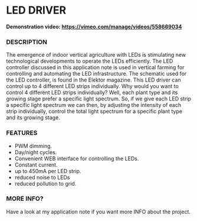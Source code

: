 # LED DRIVER

**Demonstration video: https://vimeo.com/manage/videos/558669034**

### DESCRIPTION

The emergence of indoor vertical agriculture with LEDs is stimulating new technological developments to operate the LEDs efficiently. The LED controller discussed in this application note is used in vertical farming for controlling and automating the LED infrastructure. The schematic used for the LED controller, is found in the Elektor magazine. This LED driver can control up to 4 different LED strips individually. Why would you want to control 4 different LED strips individually? Well, each plant type and its growing stage prefer a specific light spectrum. So, if we give each LED strip a specific light spectrum we can then, by adjusting the intensity of each strip individually, control the total light spectrum for a specific plant type and its growing stage.

### FEATURES

* PWM dimming.
* Day/night cycles.
* Convenient WEB interface for controlling the LEDs.
* Constant current.
* up to 450mA per LED strip.
* reduced noise to LEDs
* reduced pollution to grid.

### MORE INFO?

Have a look at my application note if you want more INFO about the project.
